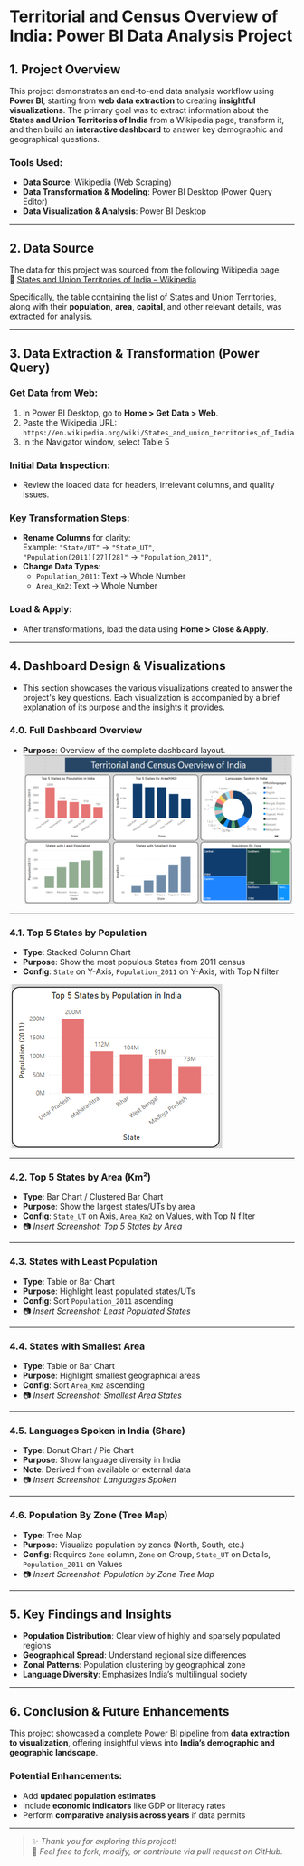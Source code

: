 # Territorial and Census Overview of India: Power BI Data Analysis Project

## 1. Project Overview

This project demonstrates an end-to-end data analysis workflow using **Power BI**, starting from **web data extraction** to creating **insightful visualizations**. The primary goal was to extract information about the **States and Union Territories of India** from a Wikipedia page, transform it, and then build an **interactive dashboard** to answer key demographic and geographical questions.

### Tools Used:
- **Data Source**: Wikipedia (Web Scraping)
- **Data Transformation & Modeling**: Power BI Desktop (Power Query Editor)
- **Data Visualization & Analysis**: Power BI Desktop

---

## 2. Data Source

The data for this project was sourced from the following Wikipedia page:  
🔗 [States and Union Territories of India – Wikipedia](https://en.wikipedia.org/wiki/States_and_union_territories_of_India)

Specifically, the table containing the list of States and Union Territories, along with their **population**, **area**, **capital**, and other relevant details, was extracted for analysis.

---

## 3. Data Extraction & Transformation (Power Query)

### Get Data from Web:
1. In Power BI Desktop, go to **Home > Get Data > Web**.
2. Paste the Wikipedia URL:  
   `https://en.wikipedia.org/wiki/States_and_union_territories_of_India`
3. In the Navigator window, select Table 5

### Initial Data Inspection:
- Review the loaded data for headers, irrelevant columns, and quality issues.

### Key Transformation Steps:
- **Rename Columns** for clarity:  
  Example: `"State/UT"` → `"State_UT"`,  
  `"Population(2011)[27][28]"` → `"Population_2011"`,  
- **Change Data Types**:
  - `Population_2011`: Text -> Whole Number
  - `Area_Km2`: Text -> Whole Number 
### Load & Apply:
- After transformations, load the data using **Home > Close & Apply**.

---

## 4. Dashboard Design & Visualizations
 - This section showcases the various visualizations created to answer the project's key questions. Each visualization is accompanied by a brief explanation of its purpose and the insights it provides.



### 4.0. Full Dashboard Overview
- **Purpose**: Overview of the complete dashboard layout.
  <img src="./Screenshots/Dashboard Picture.png" alt="Dashboard Picture"/>

---

### 4.1. Top 5 States by Population
- **Type**: Stacked Column Chart  
- **Purpose**: Show the most populous States from 2011 census  
- **Config**: `State` on Y-Axis, `Population_2011` on Y-Axis, with Top N filter  
 <img src="./Screenshots/Top_5_States_By_Population.png" alt="Top_5_States_By_Population"/>

---

### 4.2. Top 5 States by Area (Km²)
- **Type**: Bar Chart / Clustered Bar Chart  
- **Purpose**: Show the largest states/UTs by area  
- **Config**: `State_UT` on Axis, `Area_Km2` on Values, with Top N filter  
- 📷 _Insert Screenshot: Top 5 States by Area_

---

### 4.3. States with Least Population
- **Type**: Table or Bar Chart  
- **Purpose**: Highlight least populated states/UTs  
- **Config**: Sort `Population_2011` ascending  
- 📷 _Insert Screenshot: Least Populated States_

---

### 4.4. States with Smallest Area
- **Type**: Table or Bar Chart  
- **Purpose**: Highlight smallest geographical areas  
- **Config**: Sort `Area_Km2` ascending  
- 📷 _Insert Screenshot: Smallest Area States_

---

### 4.5. Languages Spoken in India (Share)
- **Type**: Donut Chart / Pie Chart  
- **Purpose**: Show language diversity in India  
- **Note**: Derived from available or external data  
- 📷 _Insert Screenshot: Languages Spoken_

---

### 4.6. Population By Zone (Tree Map)
- **Type**: Tree Map  
- **Purpose**: Visualize population by zones (North, South, etc.)  
- **Config**: Requires `Zone` column, `Zone` on Group, `State_UT` on Details, `Population_2011` on Values  
- 📷 _Insert Screenshot: Population by Zone Tree Map_

---

## 5. Key Findings and Insights

- **Population Distribution**: Clear view of highly and sparsely populated regions
- **Geographical Spread**: Understand regional size differences
- **Zonal Patterns**: Population clustering by geographical zone
- **Language Diversity**: Emphasizes India’s multilingual society

---

## 6. Conclusion & Future Enhancements

This project showcased a complete Power BI pipeline from **data extraction to visualization**, offering insightful views into **India’s demographic and geographic landscape**.

### Potential Enhancements:
- Add **updated population estimates**
- Include **economic indicators** like GDP or literacy rates
- Perform **comparative analysis across years** if data permits

---

> ✨ _Thank you for exploring this project!_  
> 📌 *Feel free to fork, modify, or contribute via pull request on GitHub.*
